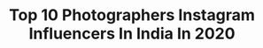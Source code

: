 ---
title: Top 10 Photographers Instagram Influencers In India In 2020
description: >-
  Find top photographers Instagram influencers in India in 2020. Most popular hashtags: #india #ig #portrait #portraits.
platform: Instagram
profiles:
  - username: "kibuuka_mukisa"
    fullname: >-
      Kibuuka Mukisa
    location: "India"
    followers: 27902
    engagement: 139
    commentsToLikes: 0.038632
    avatar: "https://scontent-lhr8-1.cdninstagram.com/v/t51.2885-19/s320x320/72914092_395458741360581_2898030626085011456_n.jpg?_nc_ht=scontent-lhr8-1.cdninstagram.com&_nc_ohc=UuveNwa3dG8AX_HHxfJ&oh=e2a24a24e778ed2abee05a47767a9a26&oe=5EBB94A7"
    verified: false
    hashtags: ""
  - username: "kiran.nagendra"
    fullname: >-
      Kiran Nagendra
    location: "India"
    followers: 7201
    engagement: 863
    commentsToLikes: 0.036574
    avatar: "https://scontent-ams4-1.cdninstagram.com/v/t51.2885-19/s320x320/57325358_545150252558942_1508715637629779968_n.jpg?_nc_ht=scontent-ams4-1.cdninstagram.com&_nc_ohc=mcBPOrajRFIAX8YJZrc&oh=d05858fab7660e41ff6bcf314f4e5850&oe=5EBC9A49"
    verified: false
    hashtags: "#nikond5, #nikonindiaofficial, #canoneosr, #nikonasia"
  - username: "shaktismaran"
    fullname: >-
      Shakti Smaran S
    location: "India"
    followers: 5464
    engagement: 482
    commentsToLikes: 0.016364
    avatar: "https://scontent-lhr8-1.cdninstagram.com/v/t51.2885-19/s320x320/82389224_2607045386234751_892688456889663488_n.jpg?_nc_ht=scontent-lhr8-1.cdninstagram.com&_nc_ohc=zMULcCXEDbUAX-_Kahv&oh=7cd60f8dcd94bcc9cbfb80692a269101&oe=5EBBA2BC"
    verified: false
    hashtags: "#fitness, #noskinretouch, #onelightsetup, #portfolio"
  - username: "abheetgidwani"
    fullname: >-
      AbheetGidwani
    location: "India"
    followers: 23781
    engagement: 234
    commentsToLikes: 0.019938
    avatar: "https://scontent-lhr8-1.cdninstagram.com/v/t51.2885-19/s320x320/42921733_322790481786073_3019353947434385408_n.jpg?_nc_ht=scontent-lhr8-1.cdninstagram.com&_nc_ohc=HsBZ3G0GRjkAX-waeTj&oh=c137b2d4910c5c9aa7e662fff6657fa3&oe=5EB961A2"
    verified: false
    hashtags: "#maldives, #beauty, #diamirzaofficial, #boxer"
  - username: "shubham_gatade_sg"
    fullname: >-
      shubham gatade
    location: "India"
    followers: 20654
    engagement: 912
    commentsToLikes: 0.067190
    avatar: "https://scontent-amt2-1.cdninstagram.com/v/t51.2885-19/s320x320/84703725_672682326806676_8413866934596009984_n.jpg?_nc_ht=scontent-amt2-1.cdninstagram.com&_nc_ohc=dkuqZjwzExQAX_Lrz4h&oh=2251307fc78024f23219f8a7c8c6bdd7&oe=5EBAC68D"
    verified: false
    hashtags: "#candid, #photographer, #wedding, #canon"
  - username: "theoutcastsoul"
    fullname: >-
      Sahil💬
    location: "India"
    followers: 6572
    engagement: 1576
    commentsToLikes: 0.093443
    avatar: "https://scontent-amt2-1.cdninstagram.com/v/t51.2885-19/s320x320/52504216_156011588637304_7888845042796724224_n.jpg?_nc_ht=scontent-amt2-1.cdninstagram.com&_nc_ohc=9L18nTQcQZsAX-ZZM40&oh=17de23954d75b8b733d3e15103a7bd58&oe=5EB8A7B0"
    verified: false
    hashtags: "#bravopost, #lightshapers, #stayathome, #portraitsmag"
  - username: "chalta_firtaa"
    fullname: >-
      Chetan S Uike | NAGPUR
    location: "India"
    followers: 5725
    engagement: 1826
    commentsToLikes: 0.062715
    avatar: "https://scontent-lhr8-1.cdninstagram.com/v/t51.2885-19/s320x320/83064437_201687397633831_6267831270395346944_n.jpg?_nc_ht=scontent-lhr8-1.cdninstagram.com&_nc_ohc=hH_ABwM-GHQAX-B6Ks_&oh=08b8a0ca0d0eb8f60bfa314e7b19bbca&oe=5EB969DE"
    verified: false
    hashtags: "#cricket, #nustaharamkhor, #mypixeldiary, #coronavirus"
  - username: "__e_s_h_a________"
    fullname: >-
      🍁/ ëshâ røydās /🍁🇮🇳
    location: "India"
    followers: 299036
    engagement: 329
    commentsToLikes: 0.059602
    avatar: "https://instagram.fvca1-2.fna.fbcdn.net/v/t51.2885-19/s320x320/92300639_2831942786922948_1680764923631632384_n.jpg?_nc_ht=instagram.fvca1-2.fna.fbcdn.net&_nc_ohc=BoFNNLOECOsAX-HZX9o&oh=f307966dcbc90f4b7915b890af6adba8&oe=5EB808FD"
    verified: false
    hashtags: "#curvygirl, #curvyfashion, #bengal, #curvy"
  - username: "the_iffy_explorer"
    fullname: >-
      NIHARIKA | Travel Blogger 🇮🇳
    location: "India"
    followers: 16987
    engagement: 536
    commentsToLikes: 0.065709
    avatar: "https://scontent-lhr8-1.cdninstagram.com/v/t51.2885-19/s320x320/89823212_222306298890753_1557904205853753344_n.jpg?_nc_ht=scontent-lhr8-1.cdninstagram.com&_nc_ohc=lW8WcDeSYaoAX_p1oqO&oh=18ffd717419f080646a26cd196b7c950&oe=5EBB9FDF"
    verified: false
    hashtags: "#wildlifeplanet, #toshhostel, #streetsofhimalayas, #peacecorridor"
  - username: "lukegraeber"
    fullname: >-
      LukeGraeber Yoga & Photography
    location: "India"
    followers: 20970
    engagement: 491
    commentsToLikes: 0.076532
    avatar: "https://scontent-atl3-1.cdninstagram.com/v/t51.2885-19/s320x320/67892420_2466014550380753_1355043223902355456_n.jpg?_nc_ht=scontent-atl3-1.cdninstagram.com&_nc_ohc=lcsMBHc9OPkAX-0Zi1f&oh=0853504d1066e262cccee2876b1d72fb&oe=5EBB6B07"
    verified: false
    hashtags: "#stopthespread, #bhagavadgita"
---